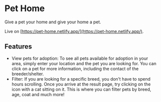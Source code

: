 # Pet Home

Give a pet your home and give your home a pet.

Live on [https://pet-home.netlify.app/](https://pet-home.netlify.app/).

## Features

- View pets for adoption: To see all pets available for adoption in your area, simply enter your location and the pet you are looking for. You can click on a pet for more information, including the contact of the breeder/shelter.
- Filter: If you are looking for a specific breed, you don't have to spend hours scrolling. Once you arrive at the result page, try clicking on the icon with a cat sitting on it. This is where you can filter pets by breed, age, coat and much more!
